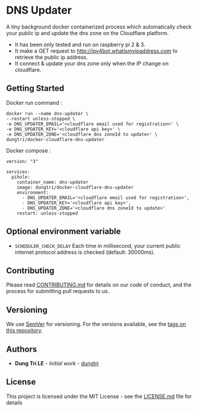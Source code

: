 # DNS Updater

A tiny background docker containerized process which automatically check your public ip and update the dns zone on the Cloudflare platform.

- It has been only tested and run on raspberry pi 2 & 3.
- It make a GET request to http://ipv4bot.whatismyipaddress.com to retrieve the public ip address.
- It connect & update your dns zone only when the IP change on cloudflare.

## Getting Started

Docker run command :

```
docker run --name dns-updater \
--restart unless-stopped \
-e DNS_UPDATER_EMAIL='<cloudflare email used for registration>' \
-e DNS_UPDATER_KEY='<cloudflare api key>' \
-e DNS_UPDATER_ZONE='<cloudflare dns zoneId to update>' \
dungtri/docker-cloudflare-dns-updater
```

Docker compose :

```
version: "3"

services:
  pihole:
    container_name: dns-updater
    image: dungtri/docker-cloudflare-dns-updater
    environment:
      - DNS_UPDATER_EMAIL='<cloudflare email used for registration>',
      - DNS_UPDATER_KEY='<cloudflare api key>',
      - DNS_UPDATER_ZONE='<cloudflare dns zoneId to update>'
    restart: unless-stopped
```

## Optional environment variable

* `SCHEDULER_CHECK_DELAY` Each time in millisecond, your current public internet protocol address is checked (default: 30000ms).

## Contributing

Please read [CONTRIBUTING.md](CONTRIBUTING.md) for details on our code of conduct, and the process for submitting pull requests to us.

## Versioning

We use [SemVer](http://semver.org/) for versioning. For the versions available, see the [tags on this repository](https://github.com/dungtri/docker-cloudflare-dns-updater/tags). 

## Authors

* **Dung Tri LE** - *Initial work* - [dungtri](https://github.com/dungtri)

## License

This project is licensed under the MIT License - see the [LICENSE.md](LICENSE.md) file for details
